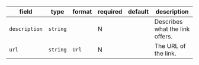 | field | type | format | required | default | description |
|---|---|---|---|---|---|
| `description` | `string` |  | N |  | Describes what the link offers. |
| `url` | `string` | `Url` | N |  | The URL of the link. |
